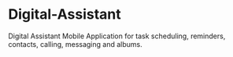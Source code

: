 # Digital-Assistant
Digital Assistant Mobile Application for task scheduling, reminders, contacts, calling, messaging and albums.
